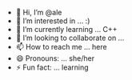 - 👋 Hi, I’m @ale
- 👀 I’m interested in ... :)
- 🌱 I’m currently learning ... C++
- 💞️ I’m looking to collaborate on ...
- 📫 How to reach me ... here
- 😄 Pronouns: ... she/her
- ⚡ Fun fact: ... learning

<!---
nun-ale/nun-ale is a ✨ special ✨ repository because its `README.md` (this file) appears on your GitHub profile.
You can click the Preview link to take a look at your changes.
--->
